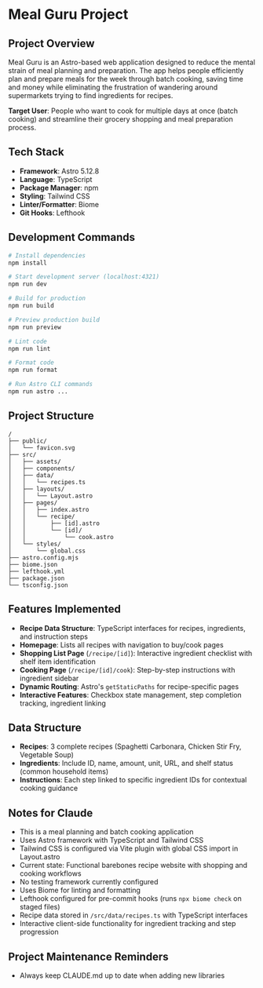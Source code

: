 # Meal Guru Project

## Project Overview
Meal Guru is an Astro-based web application designed to reduce the mental strain of meal planning and preparation. The app helps people efficiently plan and prepare meals for the week through batch cooking, saving time and money while eliminating the frustration of wandering around supermarkets trying to find ingredients for recipes.

**Target User**: People who want to cook for multiple days at once (batch cooking) and streamline their grocery shopping and meal preparation process.

## Tech Stack
- **Framework**: Astro 5.12.8
- **Language**: TypeScript
- **Package Manager**: npm
- **Styling**: Tailwind CSS
- **Linter/Formatter**: Biome
- **Git Hooks**: Lefthook

## Development Commands
```bash
# Install dependencies
npm install

# Start development server (localhost:4321)
npm run dev

# Build for production
npm run build

# Preview production build
npm run preview

# Lint code
npm run lint

# Format code
npm run format

# Run Astro CLI commands
npm run astro ...
```

## Project Structure
```
/
├── public/
│   └── favicon.svg
├── src/
│   ├── assets/
│   ├── components/
│   ├── data/
│   │   └── recipes.ts
│   ├── layouts/
│   │   └── Layout.astro
│   ├── pages/
│   │   ├── index.astro
│   │   └── recipe/
│   │       ├── [id].astro
│   │       └── [id]/
│   │           └── cook.astro
│   └── styles/
│       └── global.css
├── astro.config.mjs
├── biome.json
├── lefthook.yml
├── package.json
└── tsconfig.json
```

## Features Implemented
- **Recipe Data Structure**: TypeScript interfaces for recipes, ingredients, and instruction steps
- **Homepage**: Lists all recipes with navigation to buy/cook pages
- **Shopping List Page** (`/recipe/[id]`): Interactive ingredient checklist with shelf item identification
- **Cooking Page** (`/recipe/[id]/cook`): Step-by-step instructions with ingredient sidebar
- **Dynamic Routing**: Astro's `getStaticPaths` for recipe-specific pages
- **Interactive Features**: Checkbox state management, step completion tracking, ingredient linking

## Data Structure
- **Recipes**: 3 complete recipes (Spaghetti Carbonara, Chicken Stir Fry, Vegetable Soup)
- **Ingredients**: Include ID, name, amount, unit, URL, and shelf status (common household items)
- **Instructions**: Each step linked to specific ingredient IDs for contextual cooking guidance

## Notes for Claude
- This is a meal planning and batch cooking application
- Uses Astro framework with TypeScript and Tailwind CSS
- Tailwind CSS is configured via Vite plugin with global CSS import in Layout.astro
- Current state: Functional barebones recipe website with shopping and cooking workflows
- No testing framework currently configured
- Uses Biome for linting and formatting
- Lefthook configured for pre-commit hooks (runs `npx biome check` on staged files)
- Recipe data stored in `/src/data/recipes.ts` with TypeScript interfaces
- Interactive client-side functionality for ingredient tracking and step progression

## Project Maintenance Reminders
- Always keep CLAUDE.md up to date when adding new libraries